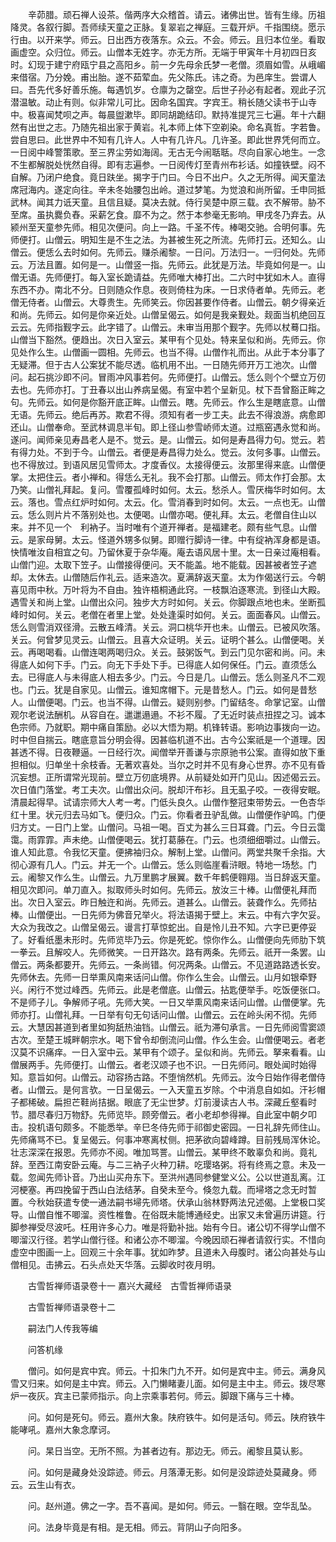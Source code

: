 <!-- { "loadSidebar": true } -->
　　辛茆腊。顽石禅人设茶。偕两序大众稽首。请云。诸佛出世。皆有生缘。历祖降灵。各叙行脚。吾师续天童之正脉。复翠岩之禅庭。三载开炉。千指围绕。愿示行由。以开来学。师云。日出西方夜落东。众云。不会。师云。且归本位坐。看取画虚空。众归位。师云。山僧本无姓字。亦无方所。无端于甲寅年十月初四日亥时。幻现于建宁府瓯宁县之高阳乡。前一夕先母余氏梦一老僧。须眉如雪。从峨嵋来借宿。乃分娩。甫出胎。遂不茹荤血。先父陈氏。讳之奇。为邑庠生。尝谓人曰。吾先代多好善乐施。每遇饥岁。仓廪为之罄空。后世子孙必有起者。观此子沉潜温敏。动止有则。似非常儿可比。因命名国宾。字宾王。稍长随父读书于山寺中。极喜闻梵呗之声。每晨盥漱毕。即同胡跪结印。默持准提咒三七遍。年十六翻然有出世之志。乃随先祖出家于黄岩。礼本师上体下空剃染。命名真哲。字若鲁。尝自思曰。此世界中不知有几许人。人中有几许凡。几许圣。即此世界凭何而立。一日阅中峰警策歌。至三界尘劳如海阔。无古无今闹聒聒。尽向自家心地生。一念不生都解脱处恍然自得。即有志遍参。一日阅传灯至青州布衫话。如撞铁壁。闷不自解。乃闭户绝食。竟日趺坐。揭字于门曰。今日不出户。久之无所得。闻天童法席冠海内。遂定向往。辛未冬始腰包出岭。道过梦笔。为觉浪和尚所留。壬申同抵武林。闻其力诋天童。且信且疑。莫决去就。侍行吴楚中原三载。衣不解带。胁不至席。虽执爨负舂。采薪乞食。靡不为之。然于本参毫无影响。甲戌冬乃弃去。从颍州至天童参先师。相见次便问。向上一路。千圣不传。棒喝交驰。合明何事。先师便打。山僧云。明知生是不生之法。为甚被生死之所流。先师打云。还知么。山僧云。便恁么去时如何。先师云。赚杀阇黎。一日问。万法归一。一归何处。先师云。万法且置。如何是一。山僧竖一指。先师云。此犹是万法。毕竟如何是一。山僧无语。先师便打。每入室长跪请益。先师唯大棒打出。二六时中犹如木人。直得东西不办。南北不分。日则随众作息。夜则倚柱为床。一日求侍者单。先师云。老僧无侍者。山僧云。大尊贵生。先师笑云。你因甚要作侍者。山僧云。朝夕得亲近和尚。先师云。如何是你亲近处。山僧呈偈云。如何是我亲觐处。觌面当机绝回互云云。先师指觐字云。此字错了。山僧云。未审当用那个觐字。先师以杖蓦口指。山僧当下豁然。便趋出。次日入室云。某甲有个见处。特来呈似和尚。先师云。你见处作么生。山僧画一圆相。先师云。也当不得。山僧作礼而出。从此于本分事了无疑滞。但于古人公案犹不能尽透。临机用不出。一日随先师开万工池次。山僧问。起石挑沙即不问。冒雨冲风事若何。先师便打。山僧云。恁么则个个壁立万仞去也。先师亦打。丁丑春以出山养病呈偈。有室中若个呈新见。杖下吾曾豁正眸之句。先师云。如何是你豁开底正眸。山僧云。瞎。先师云。作么生是瞎底意。山僧无语。先师云。绝后再苏。欺君不得。须知有者一步工夫。此去不得浪游。病愈即还山。山僧奉命。至武林调息半旬。即上径山参雪峤师太道。过瓶窑遇永觉和尚。遂问。闻师亲见寿昌老人是不。觉云。是。山僧云。如何是寿昌得力句。觉云。若有得力处。不到于今。山僧云。者便是寿昌得力处么。觉云。汝何多事。山僧云。也不得放过。到语风居见雪师太。才度香仪。太接得便云。汝那里得来底。山僧便掌。太把住云。者小禅和。得恁么无礼。我不会打那。山僧云。师太作打会那。太乃笑。山僧礼拜起。复问。雪覆孤峰时如何。太云。愁杀人。雪厌梅华时如何。太云。落也。雪点红炉时如何。太云。化。雪消春到时如何。太云。一点也无。山僧云。恁么则片片不落别处也。太便喝。山僧亦喝。便礼拜。太云。老僧自住山以来。并不见一个　利衲子。当时唯有个道开禅者。是福建老。颇有些气息。山僧云。是家母舅。太云。怪道外甥多似舅。即赠行脚诗一律。中有绽衲浑身都是语。快情唯汝自相宜之句。乃留休夏于杂华庵。庵去语风居十里。太一日亲过庵相看。山僧门迎。太取下笠子。山僧接得便问。天不能盖。地不能载。因甚被者笠子遮却。太休去。山僧随后作礼云。适来造次。夏满辞返天童。太为作偈送行云。今朝喜见雨中秋。万叶将为不自由。独许梧桐通此窍。一枝飘泊逐寒流。到径山大殿。遇雪关和尚上堂。山僧出众问。独步大方时如何。关云。你脚跟点地也未。坐断孤峰时如何。关云。老僧在者里上堂。处处逢渠时如何。关云。面面春风。山僧云。恁么则雪消双径滑。云散五峰清。关云。洞口桃华开也未。山僧云。已被风吹落。关云。何曾梦见灵云。山僧云。且喜大众证明。关云。证明个甚么。山僧便喝。关云。再喝喝看。山僧连喝两喝归众。关云。鼓粥饭气。到云门见尔密和尚。问。未得底人如何下手。门云。向无下手处下手。已得底人如何保任。门云。直须恁么去。已得底人与未得底人相去多少。门云。今日是几。山僧云。恁么则圣凡不二观也。门云。犹是自家见。山僧云。谁知席帽下。元是昔愁人。门云。如何是昔愁人。山僧便喝。门云。也当不得。山僧云。疑则别参。门留结冬。命掌记室。山僧观尔老说法酬机。从容自在。邋邋遢遢。不衫不履。了无近时装点扭捏之习。诚本色宗师。乃就职。期中痛自策励。必以大悟为期。机锋转语。影响边事拨向一边。时中但自揣云。瞎底意旨分明会得。因甚临机道不出。古今公案祇是一个道理。因甚透不得。日夜鞭逼。一日经行次。闻僧举开善谦与宗原驰书公案。直得如放下重担相似。归单坐十余枝香。无著欢喜处。当尔之时并不见有身心世界。亦不见有昏沉妄想。正所谓常光现前。壁立万仞底境界。从前疑处如开门见山。因述偈云云。次日值门落堂。考工夫次。山僧出众问。脱却汗布衫。且无虱子咬。一夜得安眠。清晨起得早。试请宗师大人考一考。门低头良久。山僧作整冠束带势云。一色杏华红十里。状元归去马如飞。便归众。门云。你看者丑驴乱做。山僧便作驴鸣。门便归方丈。一日门上堂。山僧问。马祖一喝。百丈为甚么三日耳聋。门云。今日云霭霭。雨霏霏。声未绝。山僧便喝云。犹打葛藤在。门云。也须细细嚼过。山僧云。谁人知此意。令我忆天童。便拂袖归众。解制上堂。山僧问。两堂共聚千余指。大彻心源有几人。门云。并无一个。山僧云。恁么则临崖看浒眼。特地一场愁。门云。阇黎又作么生。山僧云。九万里鹏才展翼。数千年鹤便翱翔。当日辞返天童。相见次即问。单刀直入。拟取师头时如何。先师云。放汝三十棒。山僧便礼拜而出。次日入室云。昨日触迕和尚。先师云。道甚么。山僧云。装聋作么。先师拈棒。山僧便出。一日先师为佛音兄举火。将法语揭于壁上。末云。中有六字欠妥。大众为我改之。山僧呈偈云。谩言打草惊蛇出。自是怜儿丑不知。六字已更停妥了。好看纸墨未形时。先师览毕乃云。你是死蛇。惊你作么。山僧便向先师肋下筑一拳云。且解咬人。先师微笑。一日开路次。路有两条。先师云。祇开一条罢。山僧云。两条都要开。先师云。一条尚错。何况两条。山僧云。不见道路路透长安。先师休去。先师一日举熏风南来话问山僧。你作么生会。山僧云。山月如银牵野兴。闲行不觉过峰西。先师云。此是老僧底。山僧云。拈匙便举手。吃饭便张口。不是师子儿。争解师子吼。先师大笑。一日又举熏风南来话问山僧。山僧便掌。先师亦打。山僧礼拜。一日举有句无句话问山僧。山僧云。云在岭头闲不彻。先师云。大慧因甚道到者里如狗舐热油铛。山僧云。祇为滞句承言。一日先师阅雪窦颂古次。至楚王城畔朝宗水。喝下曾令却倒流问山僧。作么生会。山僧便喝云。者老汉莫不识痛痒。一日入室中云。某甲有个颂子。呈似和尚。先师云。拏来看看。山僧展两手。先师便打。山僧云。者老汉颂子也不识。一日先师问。眼处闻时始得知。意旨如何。山僧云。动容扬古路。不堕悄然机。先师云。汝今日始作得老僧侍者。山僧云。是何言欤。一日呈偈云。一入天童五岁除。个中消息自如如。汗衫帽子都稀破。扁担芒鞋尚拮据。眼底了无尘世梦。灯前漫读古人书。深藏丘壑看时节。腊尽春归万物舒。先师览毕。顾旁僧云。者小老却参得禅。自此室中朝夕叩击。投机语句颇多。不能悉举。辛巳冬侍先师于祁御史密园。一日礼辞先师住山。先师痛骂不已。复呈偈云。何事冲寒离杖侧。把茅欲向碧峰蹲。目前残局浑休论。壮志深深在报恩。先师亦不阅。唯加骂詈。山僧云。某甲终不敢辜负和尚。竟礼辞。至西江南安卧云庵。与二三衲子火种刀耕。吃璎珞粥。将有终焉之意。未及一载。忽闻先师讣音。乃出山买舟东下。至洪州遇同参健堂义公。公以世道乱离。江河梗塞。再四挽留于西山白法结茅。自癸未至今。倏忽九载。而埽塔之念无时暂置。今秋始获遣专使一通法嗣书埽先师塔。伏承山翁林野两法兄述偈。上堂极口奖导。山僧自惟不唧溜。资性椎鲁。在俗既未能博通经史。出家又未曾遍历讲筵。行脚参禅受尽波吒。枉用许多心力。唯是将勤补拙。始有今日。诸公切不得学山僧不唧溜汉行径。若学山僧行径。和诸公亦不唧溜。今晚因顽石禅者请叙行实。不惜向虚空中图画一上。回观三十余年事。犹如昨梦。且道未入母腹时。诸公向甚处与山僧相见。击拂云。石头点处天华落。云脚收时夜月明。

　　古雪哲禅师语录卷十一
嘉兴大藏经　古雪哲禅师语录


　　古雪哲禅师语录卷十二

　　嗣法门人传我等编

　　问答机缘

　　僧问。如何是宾中宾。师云。十扣朱门九不开。如何是宾中主。师云。满身风雪又归来。如何是主中宾。师云。入门懒睹妻儿面。如何是主中主。师云。拨尽寒炉一夜灰。宾主已蒙师指示。向上宗乘事若何。师云。脚跟下痛与三十棒。

　　问。如何是死句。师云。嘉州大象。陕府铁牛。如何是活句。师云。陕府铁牛能哮吼。嘉州大象念摩诃。

　　问。杲日当空。无所不照。为甚者边有。那边无。师云。阇黎且莫认影。

　　问。如何是藏身处没踪迹。师云。月落潭无影。如何是没踪迹处莫藏身。师云。云生山有衣。

　　问。赵州道。佛之一字。吾不喜闻。是如何。师云。一翳在眼。空华乱坠。

　　问。法身毕竟是有相。是无相。师云。背阴山子向阳多。

